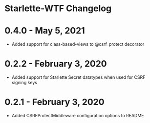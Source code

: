 # Starlette-WTF Changelog

# 0.4.0 - May 5, 2021

* Added support for class-based-views to @csrf_protect decorator

# 0.2.2 - February 3, 2020

* Added support for Starlette Secret datatypes when used for CSRF signing keys

# 0.2.1 - February 3, 2020

* Added CSRFProtectMiddleware configuration options to README
